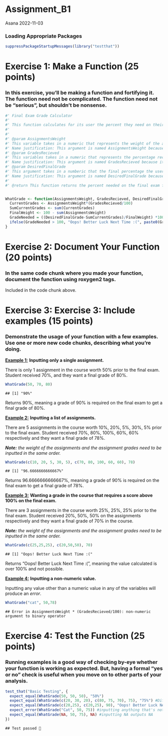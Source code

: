 Assignment_B1
================
Asana
2022-11-03

### Loading Appropriate Packages

``` r
suppressPackageStartupMessages(library("testthat"))
```

# Exercise 1: Make a Function (25 points)

### In this exercise, you’ll be making a function and fortifying it. The function need not be complicated. The function need not be “serious”, but shouldn’t be nonsense.

``` r
#' Final Exam Grade Calculator
#' 
#' This function calculates for its user the percent they need on their final exam to get their desired final grade. It takes in the weight of different assignments in a course, the percent grade received on each of them,and the desired final course grade and returns what percent is need on the final to achieve that grade. If the percent needed is higher than 100% it will return "Oops! Better Luck Next Time :(". Note: the weight of the assignments and the assignment grades need to be inputted in the same order. 
#' 
#'
#' @param AssignmentsWeight 
#' This variable takes in a numeric that represents the weight of the assignments completed by user. 
#' Name justification: This argument is named AssignmentsWeight because it takes in the percent value each assignment weighs.
#' @param GradesRecieved 
#' This variables takes in a numeric that represents the percentage received on the assignments.
#' Name justification: This argument is named GradesRecieved because it takes in the percent value receieved on each assignment inputted into AssignmentsWeight.
#' @param DesiredFinalGrade 
#' This argument takes in a numberic that the final percentage the user wants in the course. 
#' Name justification: This argument is named DesiredFinalGrade because it takes in the final percent value the user wants in the course.
#'
#' @return This function returns the percent needed on the final exam for the user to get their desired final grade in the course. If this value is greater than 100 it will return "Oops! Better Luck Next Time :("


WhatGrade <- function(AssignmentsWeight, GradesRecieved, DesiredFinalGrade) {
  CurrentGrades <- AssignmentsWeight*(GradesRecieved/100)
  SumCurrentGrades <- sum(CurrentGrades)
  FinalWeight <- 100 - sum(AssignmentsWeight)
  GradeNeeded = ((DesiredFinalGrade-SumCurrentGrades)/FinalWeight) *100
  ifelse(GradeNeeded > 100, "Oops! Better Luck Next Time :(", paste0(GradeNeeded, "%"))
}
```

# Exercise 2: Document Your Function (20 points)

### In the same code chunk where you made your function, document the function using roxygen2 tags.

Included in the code chunk above.

# Exercise 3: Exercise 3: Include examples (15 points)

### Demonstrate the usage of your function with a few examples. Use one or more new code chunks, describing what you’re doing.

<u>**Example 1:**</u> **Inputting only a single assignment.**

There is only 1 assignment in the course worth 50% prior to the final
exam. Student received 70%, and they want a final grade of 80%.

``` r
WhatGrade(50, 70, 80) 
```

    ## [1] "90%"

Returns 90%, meaning a grade of 90% is required on the final exam to get
a final grade of 80%.

<u>**Example 2:**</u> **Inputting a list of assignments.**

There are 5 assignments in the course worth 10%, 20%, 5%, 30%, 5% prior
to the final exam. Student received 70%, 80%, 100%, 60%, 60%
respectively and they want a final grade of 78%.

***Note:*** *the weight of the assignments and the assignment grades
need to be inputted in the same order.*

``` r
WhatGrade(c(10, 20, 5, 30, 5), c(70, 80, 100, 60, 60), 78) 
```

    ## [1] "96.6666666666667%"

Returns 96.6666666666667%, meaning a grade of 90% is required on the
final exam to get a final grade of 78%.

<u>**Example 3:**</u> **Wanting a grade in the course that requires a
score above 100% on the final exam.**

There are 3 assignments in the course worth 25%, 25%, 25% prior to the
final exam. Student received 20%, 50%, 50% on the assignments
respectively and they want a final grade of 70% in the course.

***Note:*** *the weight of the assignments and the assignment grades
need to be inputted in the same order.*

``` r
WhatGrade(c(25,25,25), c(20,50,50), 70)
```

    ## [1] "Oops! Better Luck Next Time :("

Returns “Oops! Better Luck Next Time :(”, meaning the value calculated
is over 100% and not possible.

<u>**Example 4:**</u> **Inputting a non-numeric value.**

Inputting any value other than a numeric value in any of the variables
will produce an *error*.

``` r
WhatGrade("cat", 50,78)
```

    ## Error in AssignmentsWeight * (GradesRecieved/100): non-numeric argument to binary operator

# Exercise 4: Test the Function (25 points)

### Running examples is a good way of checking by-eye whether your function is working as expected. But, having a formal “yes or no” check is useful when you move on to other parts of your analysis.

``` r
test_that("Basic Testing", {
  expect_equal(WhatGrade(50, 50, 50), "50%")
  expect_equal(WhatGrade(c(20, 30, 20), c(80, 75, 70), 75), "75%") #Different because taking a list of numbers
  expect_equal(WhatGrade(c(20,25), c(20,25), 90), "Oops! Better Luck Next Time :(") #output exceeds 100% so puts out string
  expect_error(WhatGrade("Cat", 50, 75)) #inputting anything that's not a numeric should put out error
  expect_equal(WhatGrade(NA, 50, 75), NA) #inputting NA outputs NA
})
```

    ## Test passed 🌈
